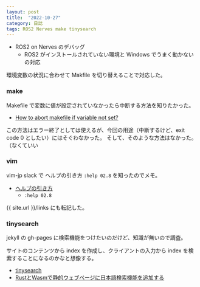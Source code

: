 ```yaml
---
layout: post
title:  "2022-10-27"
category: 日誌
tags: ROS2 Nerves make tinysearch
---
```


* ROS2 on Nerves のデバッグ
  * ROS2 がインストールされていない環境と Windows でうまく動かないの対応

環境変数の状況に合わせて Makfile を切り替えることで対応した。

### make

Makefile で変数に値が設定されていなかったら中断する方法を知りたかった。

* [How to abort makefile if variable not set?](https://stackoverflow.com/questions/10858261/how-to-abort-makefile-if-variable-not-set)

この方法はエラー終了としては使えるが、今回の用途（中断するけど、exit code 0 としたい）にはそぐわなかった。
そして、そのような方法はなかった。（なくていい

### vim

vim-jp slack で ヘルプの引き方 `:help 02.8` を知ったのでメモ。

* [ヘルプの引き方](https://vim-jp.org/vimdoc-ja/usr_02.html#02.8)
  * `:help 02.8`

{{ site.url }}/links にも転記した。

### tinysearch

jekyll の gh-pages に検索機能をつけたいのだけど、知識が無いので調査。

サイトのコンテンツから index を作成し、クライアントの入力から index を検索することになるのかなと想像する。

* [tinysearch](https://github.com/tinysearch/tinysearch)
* [RustとWasmで静的ウェブページに日本語検索機能を追加する](https://qiita.com/tamurahey/items/8db20ae0b1931c96d54a)

